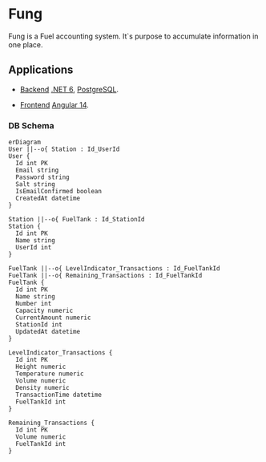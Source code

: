 # Fung
Fung is a Fuel accounting system. It`s purpose to accumulate information in one place.

## Applications

- [Backend](./backend) [.NET 6](https://www.c-sharpcorner.com/article/what-is-new-in-net-6-0/), [PostgreSQL](https://www.postgresql.org).

- [Frontend](./frontend) [Angular 14](https://angular.io/).

### DB Schema

```mermaid
erDiagram
User ||--o{ Station : Id_UserId
User {
  Id int PK
  Email string
  Password string
  Salt string
  IsEmailConfirmed boolean
  CreatedAt datetime
}

Station ||--o{ FuelTank : Id_StationId
Station {
  Id int PK
  Name string
  UserId int 
}

FuelTank ||--o{ LevelIndicator_Transactions : Id_FuelTankId
FuelTank ||--o{ Remaining_Transactions : Id_FuelTankId
FuelTank {
  Id int PK
  Name string
  Number int
  Capacity numeric
  CurrentAmount numeric
  StationId int
  UpdatedAt datetime
}

LevelIndicator_Transactions {
  Id int PK
  Height numeric
  Temperature numeric
  Volume numeric
  Density numeric
  TransactionTime datetime
  FuelTankId int
}

Remaining_Transactions {
  Id int PK
  Volume numeric
  FuelTankId int
}
```